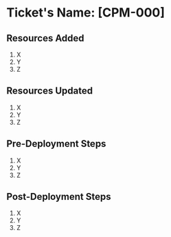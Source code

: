# Ticket's Name: [CPM-000]

## Resources Added
1. X
2. Y
3. Z

## Resources Updated
1. X
2. Y
3. Z

## Pre-Deployment Steps
1. X
2. Y
3. Z

## Post-Deployment Steps
1. X
2. Y
3. Z
